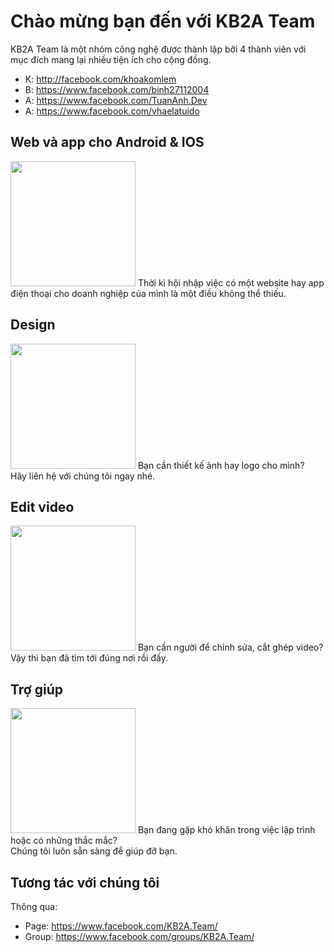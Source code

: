 
# Chào mừng bạn đến với KB2A Team

KB2A Team là một nhóm công nghệ được thành lập bởi 4 thành viên với mục đích mang lại nhiều tiện ích cho cộng đồng.
+ K: http://facebook.com/khoakomlem
+ B: https://www.facebook.com/binh27112004
+ A: https://www.facebook.com/TuanAnh.Dev
+ A: https://www.facebook.com/vhaelatuido

## Web và app cho Android & IOS
<img src="https://kb2ateam.com/public/img/2799931.svg" width=200 />
Thời kì hội nhập việc có một website hay app điện thoại cho doanh nghiệp của mình là một điều không thể thiếu.

## Design
<img src="https://kb2ateam.com/public/img/3036268.svg" width=200 />
Bạn cần thiết kế ảnh hay logo cho mình?<br>
Hãy liên hệ với chúng tôi ngay nhé.

## Edit video
<img src="https://kb2ateam.com/public/img/demo/business-consulting/services/01.svg" width=200 />
Bạn cần người để chỉnh sửa, cắt ghép video?<br>
Vậy thì bạn đã tìm tới đúng nơi rồi đấy.

## Trợ giúp
<img src="https://kb2ateam.com/public/img/3075843.svg" width=200 />
Bạn đang gặp khó khăn trong việc lập trình hoặc có những thắc mắc?<br>
Chúng tôi luôn sẵn sàng để giúp đỡ bạn.

## Tương tác với chúng tôi
Thông qua:
+ Page: https://www.facebook.com/KB2A.Team/
+ Group: https://www.facebook.com/groups/KB2A.Team/
